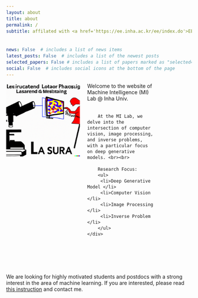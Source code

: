 ```yaml
---
layout: about
title: about
permalink: /
subtitle: affilated with <a href='https://ee.inha.ac.kr/ee/index.do'>EE Department</a> at <a href='https://www.inha.ac.kr/'>Inha University</a> <br> located in Hightech Center, Room 1001 


news: False  # includes a list of news items
latest_posts: False  # includes a list of the newest posts
selected_papers: False # includes a list of papers marked as "selected={true}"
social: False  # includes social icons at the bottom of the page
---
```

<style>
    /* Styles for screens larger than 768px (typical breakpoint for tablets) */
    @media (min-width: 768px) {
        .lab-image {
            width: 200px;
            margin-right: 30px;
        }
        .lab-text {
            max-width: 80%; /* or whatever max width you think looks good */
        }
    }

    /* Styles for screens smaller than 768px */
    @media (max-width: 768px) {
        .lab-image {
            width: 100px; /* adjust as needed for mobile */
            margin-right: 15px;
        }
        .lab-text {
            max-width: calc(100% - 120px); /* 100% minus the image width and a bit of margin */
            flex: 1; /* this allows the text div to take up any remaining space */
        }
    }
</style>

<div style="overflow: auto;">
    <img class="lab-image" src="/assets/img/lab_about.png" alt="mi-lab" style="float: left; margin-right: 20px; margin-bottom: 10px;">
    <div class="lab-text">
        Welcome to the website of Machine Intelligence (MI) Lab @ Inha Univ. <br><br>

        At the MI Lab, we delve into the intersection of computer vision, image processing, and inverse problems, with a particular focus on deep generative models. <br><br>

        Research Focus:
        <ul>
         <li>Deep Generative Model </li>
         <li>Computer Vision </li>
         <li>Image Processing </li>
         <li>Inverse Problem </li>
        </ul>
    </div>
</div>

<p style="margin-bottom: 100px;">
    
We are looking for highly motivated students and postdocs with a strong interest in the area of machine learning. If you are interested, please read <a href='https://milab-inha.github.io/group/#prospective'>this instruction</a> and contact me.

<!-- Write your biography here. Tell the world about yourself. Link to your favorite [subreddit](http://reddit.com). You can put a picture in, too. The code is already in, just name your picture `prof_pic.jpg` and put it in the `img/` folder. 

Put your address / P.O. box / other info right below your picture. You can also disable any of these elements by editing `profile` property of the YAML header of your `_pages/about.md`. Edit `_bibliography/papers.bib` and Jekyll will render your [publications page](/al-folio/publications/) automatically.

Link to your social media connections, too. This theme is set up to use [Font Awesome icons](http://fortawesome.github.io/Font-Awesome/) and [Academicons](https://jpswalsh.github.io/academicons/), like the ones below. Add your Facebook, Twitter, LinkedIn, Google Scholar, or just disable all of them. -->
